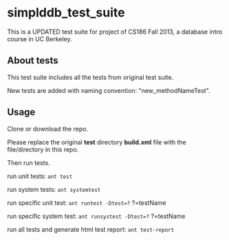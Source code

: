 simplddb_test_suite
===================
This is a UPDATED test suite for project of CS186 Fall 2013, a database intro course in UC Berkeley.

About tests
-----------
This test suite includes all the tests from original test suite.

New tests are added with naming convention: "new_methodNameTest".

Usage
-----
Clone or download the repo.

Please replace the original **test** directory **build.xml** file with the file/directory in this repo. 

Then run tests.

run unit tests: `ant test`

run system tests: `ant systemtest`

run specific unit test: `ant runtest -Dtest=?` ?=testName

run specific system test: `ant runsystest -Dtest=?` ?=testName

run all tests and generate html test report: `ant test-report`
